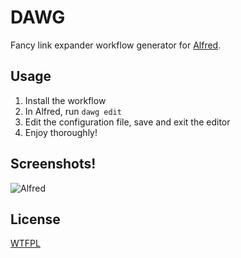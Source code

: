 DAWG
====

Fancy link expander workflow generator for [Alfred](https://www.alfredapp.com/).

## Usage

1. Install the workflow
2. In Alfred, run `dawg edit`
3. Edit the configuration file, save and exit the editor
4. Enjoy thoroughly!

## Screenshots!

![Alfred](https://github.com/v-yarotsky/dawg/blob/master/doc/screenshot.png?raw=true)

## License

[WTFPL](https://github.com/v-yarotsky/dawg/blob/master/LICENSE.txt?raw=true)

